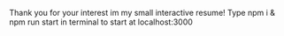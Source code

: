 
Thank you for your interest im my small interactive resume!
Type npm i & npm run start in terminal to start at localhost:3000